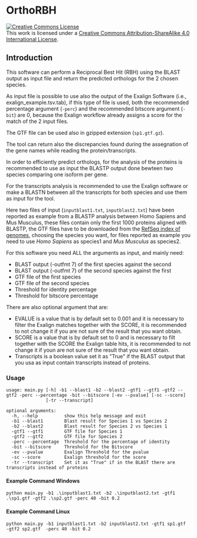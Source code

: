 # OrthoRBH

<a rel="license" href="http://creativecommons.org/licenses/by-sa/4.0/"><img alt="Creative Commons License" style="border-width:0" src="https://i.creativecommons.org/l/by-sa/4.0/88x31.png" /></a><br />This work is licensed under a <a rel="license" href="http://creativecommons.org/licenses/by-sa/4.0/">Creative Commons Attribution-ShareAlike 4.0 International License</a>.

## Introduction

This software can perform a Reciprocal Best Hit (RBH) using the BLAST output as input file and return the predicted orthologs
for the 2 chosen species.

As input file is possible to use also the output of the Exalign Software (i.e., exalign_example.tsv.tab),
if this type of file is used, both the recommended percentage argument (```-perc```)
and the recommended bitscore argument (```-bit```) are 0, because the Exalign workflow already assigns a score for the match of the 2 input files.

The GTF file can be used also in gzipped extension (```sp1.gtf.gz```).

The tool can return also the discrepancies found during the assegnation of the gene names while reading the protein/transcripts.

In order to efficiently predict orthologs, for the analysis of the proteins is recommended to use as input the BLASTP output done bewteen two species comparing one isoform per gene.

For the transcripts analysis is recommended to use the Exalign software or make a BLASTN between all the transcripts for both species and use them
as input for the tool.

Here two files of input (```inputblast1.txt```, ```inputblast2.txt```) have been reported as example from a BLASTP analysis between Homo Sapiens and Mus Musculus, these files contain only the first 1000 proteins
aligned with BLASTP, the GTF files have to be downloaded from the [RefSeq index of genomes](https://ftp.ncbi.nlm.nih.gov/genomes/refseq/), choosing the
species you want, for files reported as example you need to use *Homo Sapiens* as species1 and *Mus Musculus* as species2.

For this software you need ALL the arguments as input, and mainly need:
- BLAST output (-outfmt 7) of the first species against the second 
- BLAST output (-outfmt 7) of the second species against the first
- GTF file of the first species
- GTF file of the second species
- Threshold for identity percentage 
- Threshold for bitscore percentage

There are also optional argument that are:
- EVALUE is a value that is by default set to 0.001 and it is necessary to filter the Exalign matches together with the SCORE, it is recommended to not change it if you are not sure of the result that you want obtain.
- SCORE  is a value that is by default set to 0 and is necessary to filt together with the SCORE the Exalign table hits, it is recommended to not change it if youn are not sure of the result that you want obtain.
- Transcripts is a boolean value set it as "True" if the BLAST output that you usa as input contain transcripts instead of proteins.


### Usage

```
usage: main.py [-h] -b1 --blast1 -b2 --blast2 -gtf1 --gtf1 -gtf2 --gtf2 -perc --percentage -bit --bitscore [-ev --pvalue] [-sc --score]
               [-tr --transcript]

optional arguments:
  -h, --help          show this help message and exit
  -b1 --blast1        Blast result for Species 1 vs Species 2
  -b2 --blast2        Blast result for Species 2 vs Species 1
  -gtf1 --gtf1        GTF file for Species 1
  -gtf2 --gtf2        GTF file for Species 2
  -perc --percentage  Threshold for the percentage of identity
  -bit --bitscore     Threshold for the Bitscore
  -ev --pvalue        Exalign Threshold for the pvalue
  -sc --score         Exalign threshold for the score
  -tr --transcript    Set it as "True" if in the BLAST there are transcripts instead of proteins
```

 #### Example Command Windows
```
python main.py -b1 .\inputblast1.txt -b2 .\inputblast2.txt -gtf1 .\sp1.gtf -gtf2 .\sp2.gtf -perc 40 -bit 0.2
```

#### Example Command Linux
```
python main.py -b1 inputblast1.txt -b2 inputblast2.txt -gtf1 sp1.gtf  -gtf2 sp2.gtf  -perc 40 -bit 0.2
```

